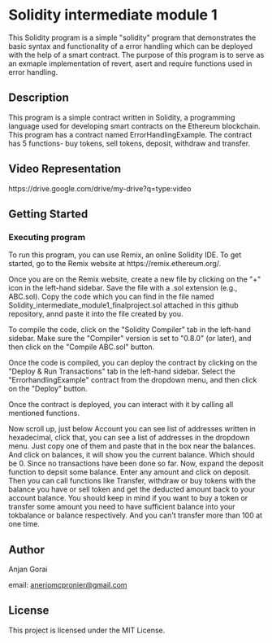 <h1>Solidity intermediate module 1 </h1>

This Solidity program is a simple "solidity" program that demonstrates the basic syntax and functionality of a error handling which can be deployed with the help of a smart contract. The purpose of this program is to serve as an exmaple implementation of revert, asert and require functions used in error handling.

<h2>Description</h2>
This program is a simple contract written in Solidity, a programming language used for developing smart contracts on the Ethereum blockchain. This program has a contract named ErrorHandlingExample. The contract has 5 functions- buy tokens, sell tokens, deposit, withdraw and transfer.

<h2> Video Representation</h2>
https://drive.google.com/drive/my-drive?q=type:video

<h2>Getting Started</h2>
<h3>Executing program</h3>
To run this program, you can use Remix, an online Solidity IDE. To get started, go to the Remix website at https://remix.ethereum.org/.

Once you are on the Remix website, create a new file by clicking on the "+" icon in the left-hand sidebar. Save the file with a .sol extension (e.g., ABC.sol). Copy the code  which you can find in the file named Solidity_intermediate_module1_finalproject.sol attached in this github repository, annd paste it into the file created by you.

To compile the code, click on the "Solidity Compiler" tab in the left-hand sidebar. Make sure the "Compiler" version is set to "0.8.0" (or later), and then click on the "Compile ABC.sol" button.

Once the code is compiled, you can deploy the contract by clicking on the "Deploy & Run Transactions" tab in the left-hand sidebar. Select the "ErrorhandlingExample" contract from the dropdown menu, and then click on the "Deploy" button.

Once the contract is deployed, you can interact with it by calling all mentioned functions.

Now scroll up, just below Account you can see list of addresses written in hexadecimal, click that, you can see a list of addresses in the dropdown menu. Just copy one of them and paste that in the box near the balances. And click on balances, it will show you the current balance. Which should be 0. Since no transactions have been done so far. Now, expand the deposit function to depsit some balance. Enter any amount and click on deposit. Then you can call functions like Transfer, withdraw or buy tokens with the balance you have or sell token and get the deducted amount back to your account balance. You should keep in mind if you want to buy a token or transfer some amount you need to have sufficient balance into your tokbalance or balance respectively. And you can't transfer more than 100 at one time.

<h2>Author</h2>
Anjan Gorai

email: aneriomcpronier@gmail.com

<h2>License</h2>
This project is licensed under the MIT License.

